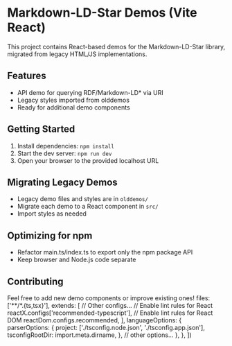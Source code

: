 # Markdown-LD-Star Demos (Vite React)

This project contains React-based demos for the Markdown-LD-Star library, migrated from legacy HTML/JS implementations.

## Features
- API demo for querying RDF/Markdown-LD* via URI
- Legacy styles imported from olddemos
- Ready for additional demo components

## Getting Started
1. Install dependencies: `npm install`
2. Start the dev server: `npm run dev`
3. Open your browser to the provided localhost URL

## Migrating Legacy Demos
- Legacy demo files and styles are in `olddemos/`
- Migrate each demo to a React component in `src/`
- Import styles as needed

## Optimizing for npm
- Refactor main.ts/index.ts to export only the npm package API
- Keep browser and Node.js code separate

## Contributing
Feel free to add new demo components or improve existing ones!
    files: ['**/*.{ts,tsx}'],
    extends: [
      // Other configs...
      // Enable lint rules for React
      reactX.configs['recommended-typescript'],
      // Enable lint rules for React DOM
      reactDom.configs.recommended,
    ],
    languageOptions: {
      parserOptions: {
        project: ['./tsconfig.node.json', './tsconfig.app.json'],
        tsconfigRootDir: import.meta.dirname,
      },
      // other options...
    },
  },
])
```
